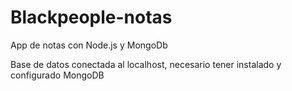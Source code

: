 # Blackpeople-notas
App de notas con Node.js y MongoDb


Base de datos conectada al localhost, necesario tener instalado y configurado MongoDB
